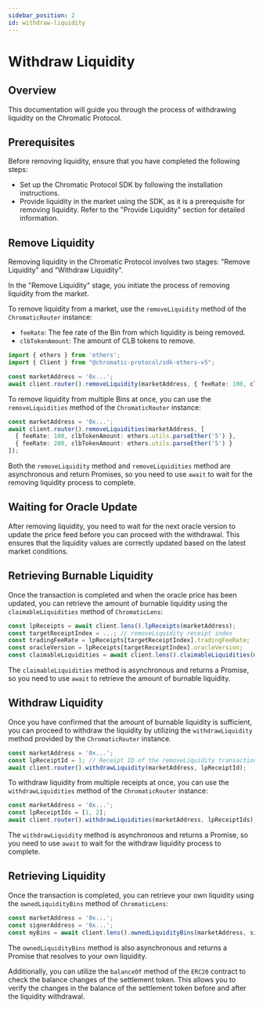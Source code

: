 ```yaml
---
sidebar_position: 2
id: withdraw-liquidity
---
```


# Withdraw Liquidity

## Overview

This documentation will guide you through the process of withdrawing liquidity on the Chromatic Protocol.

## Prerequisites

Before removing liquidity, ensure that you have completed the following steps:

- Set up the Chromatic Protocol SDK by following the installation instructions.
- Provide liquidity in the market using the SDK, as it is a prerequisite for removing liquidity. Refer to the "Provide Liquidity" section for detailed information.

## Remove Liquidity

Removing liquidity in the Chromatic Protocol involves two stages: "Remove Liquidity" and "Withdraw Liquidity".

In the "Remove Liquidity" stage, you initiate the process of removing liquidity from the market.

To remove liquidity from a market, use the `removeLiquidity` method of the `ChromaticRouter` instance:

- `feeRate`: The fee rate of the Bin from which liquidity is being removed.
- `clbTokenAmount`: The amount of CLB tokens to remove.

```typescript
import { ethers } from 'ethers';
import { Client } from "@chromatic-protocol/sdk-ethers-v5";

const marketAddress = '0x...';
await client.router().removeLiquidity(marketAddress, { feeRate: 100, clbTokenAmount: ethers.utils.parseEther('10') });
```

To remove liquidity from multiple Bins at once, you can use the `removeLiquidities` method of the `ChromaticRouter` instance:

```typescript
const marketAddress = '0x...';
await client.router().removeLiquidities(marketAddress, [
  { feeRate: 100, clbTokenAmount: ethers.utils.parseEther('5') },
  { feeRate: 200, clbTokenAmount: ethers.utils.parseEther('5') }
]);
```

Both the `removeLiquidity` method and `removeLiquidities` method are asynchronous and return Promises, so you need to use `await` to wait for the removing liquidity process to complete.

## Waiting for Oracle Update

After removing liquidity, you need to wait for the next oracle version to update the price feed before you can proceed with the withdrawal. This ensures that the liquidity values are correctly updated based on the latest market conditions.

## Retrieving Burnable Liquidity

Once the transaction is completed and when the oracle price has been updated, you can retrieve the amount of burnable liquidity using the `claimableLiquidities` method of `ChromaticLens`:

```typescript
const lpReceipts = await client.lens().lpReceipts(marketAddress);
const targetReceiptIndex = ...; // removeLiquidity receipt index
const tradingFeeRate = lpReceipts[targetReceiptIndex].tradingFeeRate;
const oracleVersion = lpReceipts[targetReceiptIndex].oracleVersion;
const claimableLiquidities = await client.lens().claimableLiquidities(marketAddress, [{ tradingFeeRate, oracleVersion }]);
```

The `claimableLiquidities` method is asynchronous and returns a Promise, so you need to use `await` to retrieve the amount of burnable liquidity.

## Withdraw Liquidity

Once you have confirmed that the amount of burnable liquidity is sufficient, you can proceed to withdraw the liquidity by utilizing the `withdrawLiquidity` method provided by the `ChromaticRouter` instance.

```typescript
const marketAddress = '0x...';
const lpReceiptId = 1; // Receipt ID of the removeLiquidity transaction
await client.router().withdrawLiquidity(marketAddress, lpReceiptId);
```

To withdraw liquidity from multiple receipts at once, you can use the `withdrawLiquidities` method of the `ChromaticRouter` instance:

```typescript
const marketAddress = '0x...';
const lpReceiptIds = [1, 2];
await client.router().withdrawLiquidities(marketAddress, lpReceiptIds);
```

The `withdrawLiquidity` method is asynchronous and returns a Promise, so you need to use `await` to wait for the withdraw liquidity process to complete.

## Retrieving Liquidity

Once the transaction is completed, you can retrieve your own liquidity using the `ownedLiquidityBins` method of `ChromaticLens`:

```typescript
const marketAddress = '0x...';
const signerAddress = '0x...';
const myBins = await client.lens().ownedLiquidityBins(marketAddress, signerAddress);
```

The `ownedLiquidityBins` method is also asynchronous and returns a Promise that resolves to your own liquidity.

Additionally, you can utilize the `balanceOf` method of the `ERC20` contract to check the balance changes of the settlement token. This allows you to verify the changes in the balance of the settlement token before and after the liquidity withdrawal.